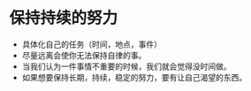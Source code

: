 # 保持持续的努力

- 具体化自己的任务（时间，地点，事件）
- 尽量远离会使你无法保持自律的事。
- 当我们认为一件事情不重要的时候，我们就会觉得没时间做。
- 如果想要保持长期，持续，稳定的努力，要有让自己渴望的东西。
